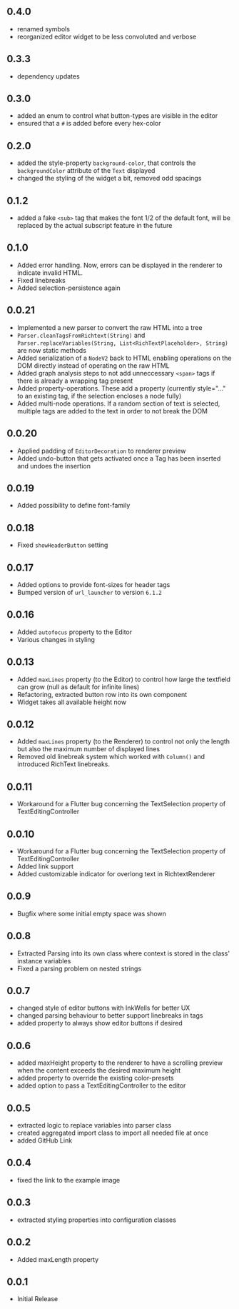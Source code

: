 ## 0.4.0

* renamed symbols
* reorganized editor widget to be less convoluted and verbose

## 0.3.3

* dependency updates

## 0.3.0

* added an enum to control what button-types are visible in the editor
* ensured that a `#` is added before every hex-color

## 0.2.0

* added the style-property `background-color`, that controls the `backgroundColor` attribute of the `Text` displayed
* changed the styling of the widget a bit, removed odd spacings

## 0.1.2

* added a fake `<sub>` tag that makes the font 1/2 of the default font, will be replaced by the actual subscript feature in the future

## 0.1.0

* Added error handling. Now, errors can be displayed in the renderer to indicate invalid HTML.
* Fixed linebreaks
* Added selection-persistence again

## 0.0.21

* Implemented a new parser to convert the raw HTML into a tree
* `Parser.cleanTagsFromRichtext(String)` and `Parser.replaceVariables(String, List<RichTextPlaceholder>, String)` are now static methods
* Added serialization of a `NodeV2` back to HTML enabling operations on the DOM directly instead of operating on the raw HTML
* Added graph analysis steps to not add unneccessary `<span>` tags if there is already a wrapping tag present
* Added property-operations. These add a property (currently style="..." to an existing tag, if the selection encloses a node fully)
* Added multi-node operations. If a random section of text is selected, multiple tags are added to the text in order to not break the DOM

## 0.0.20

* Applied padding of `EditorDecoration` to renderer preview
* Added undo-button that gets activated once a Tag has been inserted and undoes the insertion 

## 0.0.19

* Added possibility to define font-family

## 0.0.18

* Fixed ```showHeaderButton``` setting

## 0.0.17

* Added options to provide font-sizes for header tags
* Bumped version of ```url_launcher``` to version ```6.1.2```

## 0.0.16

* Added ```autofocus``` property to the Editor
* Various changes in styling

## 0.0.13

* Added ```maxLines``` property (to the Editor) to control how large the textfield can grow (null as default for infinite lines)
* Refactoring, extracted button row into its own component
* Widget takes all available height now

## 0.0.12

* Added ```maxLines``` property (to the Renderer) to control not only the length but also the maximum number of displayed lines
* Removed old linebreak system which worked with ```Column()``` and introduced RichText linebreaks.

## 0.0.11

* Workaround for a Flutter bug concerning the TextSelection property of TextEditingController

## 0.0.10

* Workaround for a Flutter bug concerning the TextSelection property of TextEditingController
* Added link support
* Added customizable indicator for overlong text in RichtextRenderer

## 0.0.9

* Bugfix where some initial empty space was shown

## 0.0.8

* Extracted Parsing into its own class where context is stored in the class' instance variables
* Fixed a parsing problem on nested strings

## 0.0.7

* changed style of editor buttons with InkWells for better UX
* changed parsing behaviour to better support linebreaks in tags
* added property to always show editor buttons if desired

## 0.0.6

* added maxHeight property to the renderer to have a scrolling preview when the content exceeds the desired maximum height
* added property to override the existing color-presets
* added option to pass a TextEditingController to the editor

## 0.0.5

* extracted logic to replace variables into parser class
* created aggregated import class to import all needed file at once
* added GitHub Link 

## 0.0.4

* fixed the link to the example image

## 0.0.3

* extracted styling properties into configuration classes

## 0.0.2

* Added maxLength property

## 0.0.1

* Initial Release

